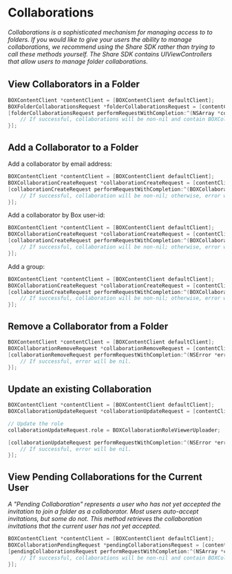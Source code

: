 Collaborations
==============

###### <i>Collaborations is a sophisticated mechanism for managing access to to folders. If you would like to give your users the ability to manage collaborations, we recommend using the Share SDK rather than trying to call these methods yourself. The Share SDK contains UIViewControllers that allow users to manage folder collaborations.</i>

View Collaborators in a Folder
------------------------------
```objectivec
BOXContentClient *contentClient = [BOXContentClient defaultClient];
BOXFolderCollaborationsRequest *folderCollaborationsRequest = [contentClient collaborationsRequestForFolderWithID:@"folder-id"];
[folderCollaborationsRequest performRequestWithCompletion:^(NSArray *collaborations, NSError *error) {
	// If successful, collaborations will be non-nil and contain BOXCollaboration model objects; otherwise, error will be non-nil.
}];
```

Add a Collaborator to a Folder
------------------------------
Add a collaborator by email address:
```objectivec
BOXContentClient *contentClient = [BOXContentClient defaultClient];
BOXCollaborationCreateRequest *collaborationCreateRequest = [contentClient collaborationAddRequestToFolderWithID:@"folder-id" userLogin:@"test@user.com" role:BOXCollaborationRoleEditor];
[collaborationCreateRequest performRequestWithCompletion:^(BOXCollaboration *collaboration, NSError *error) {
	// If successful, collaboration will be non-nil; otherwise, error will be non-nil.
}];
```
Add a collaborator by Box user-id:
```objectivec
BOXContentClient *contentClient = [BOXContentClient defaultClient];
BOXCollaborationCreateRequest *collaborationCreateRequest = [contentClient collaborationAddRequestToFolderWithID:@"folder-id" userID:@"user-id" role:BOXCollaborationRoleEditor];
[collaborationCreateRequest performRequestWithCompletion:^(BOXCollaboration *collaboration, NSError *error) {
	// If successful, collaboration will be non-nil; otherwise, error will be non-nil.
}];
```
Add a group:
```objectivec
BOXContentClient *contentClient = [BOXContentClient defaultClient];
BOXCollaborationCreateRequest *collaborationCreateRequest = [contentClient collaborationAddRequestToFolderWithID:@"folder-id" groupID:@"group-id" role:BOXCollaborationRoleEditor];
[collaborationCreateRequest performRequestWithCompletion:^(BOXCollaboration *collaboration, NSError *error) {
	// If successful, collaboration will be non-nil; otherwise, error will be non-nil.
}];
```

Remove a Collaborator from a Folder
------------------------------
```objectivec
BOXContentClient *contentClient = [BOXContentClient defaultClient];
BOXCollaborationRemoveRequest *collaborationRemoveRequest = [contentClient collaborationDeleteRequestWithID:@"collaboration-id"];
[collaborationRemoveRequest performRequestWithCompletion:^(NSError *error) {
	// If successful, error will be nil.
}];
```

Update an existing Collaboration
--------------------------------
```objectivec
BOXContentClient *contentClient = [BOXContentClient defaultClient];
BOXCollaborationUpdateRequest *collaborationUpdateRequest = [contentClient collaborationUpdateRequestWithID:@"collaboration-id"];

// Update the role
collaborationUpdateRequest.role = BOXCollaborationRoleViewerUploader;

[collaborationUpdateRequest performRequestWithCompletion:^(NSError *error) {
	// If successful, error will be nil.
}];
```

View Pending Collaborations for the Current User
---------------------------------------
<i>A "Pending Collaboration" represents a user who has not yet accepted the invitation to join a folder as a collaborator. Most users auto-accept invitations, but some do not. This method retrieves the collaboration invitations that the current user has not yet accepted.</i>
```objectivec
BOXContentClient *contentClient = [BOXContentClient defaultClient];
BOXCollaborationPendingRequest *pendingCollaborationsRequest = [contentClient pendingCollaborationsRequest];
[pendingCollaborationsRequest performRequestWithCompletion:^(NSArray *collaborations, NSError *error) {
	// If successful, collaborations will be non-nil and contain BOXCollaboration model objects; otherwise, error will be non-nil.
}];
```
